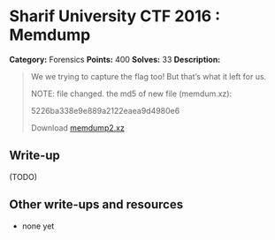 # Sharif University CTF 2016 : Memdump

**Category:** Forensics
**Points:** 400
**Solves:** 33
**Description:**

> We we trying to capture the flag too! But that’s what it left for us. 
> 
> 
> NOTE: file changed. the md5 of new file (memdum.xz): 
> 
> 5226ba338e9e889a2122eaea9d4980e6
> 
> Download [memdump2.xz](./memdump2.xz)


## Write-up

(TODO)

## Other write-ups and resources

* none yet
